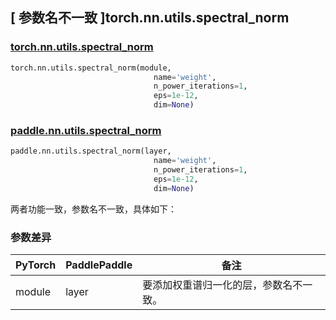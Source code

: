 ## [ 参数名不一致 ]torch.nn.utils.spectral_norm
### [torch.nn.utils.spectral_norm](https://pytorch.org/docs/stable/generated/torch.nn.utils.spectral_norm.html?highlight=nn+utils+spectral_norm#torch.nn.utils.spectral_norm)

```python
torch.nn.utils.spectral_norm(module,
                                name='weight',
                                n_power_iterations=1,
                                eps=1e-12,
                                dim=None)
```

### [paddle.nn.utils.spectral_norm](https://www.paddlepaddle.org.cn/documentation/docs/zh/api/paddle/nn/utils/spectral_norm_cn.html#spectral-norm)

```python
paddle.nn.utils.spectral_norm(layer,
                                name='weight',
                                n_power_iterations=1,
                                eps=1e-12,
                                dim=None)
```
两者功能一致，参数名不一致，具体如下：
### 参数差异
| PyTorch       | PaddlePaddle | 备注                                                   |
| ------------- | ------------ | ------------------------------------------------------ |
| module        | layer        | 要添加权重谱归一化的层，参数名不一致。                                  |
